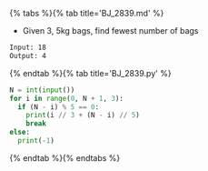 {% tabs %}{% tab title='BJ_2839.md' %}

* Given 3, 5kg bags, find fewest number of bags

```txt
Input: 18
Output: 4
```

{% endtab %}{% tab title='BJ_2839.py' %}

```py
N = int(input())
for i in range(0, N + 1, 3):
  if (N - i) % 5 == 0:
    print(i // 3 + (N - i) // 5)
    break
else:
  print(-1)
```

{% endtab %}{% endtabs %}
